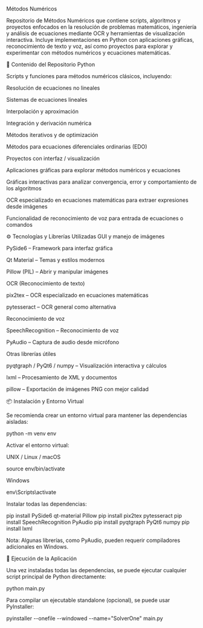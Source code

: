 Métodos Numéricos 

Repositorio de Métodos Numéricos que contiene scripts, algoritmos y proyectos enfocados en la resolución de problemas matemáticos, ingeniería y análisis de ecuaciones mediante OCR y herramientas de visualización interactiva. Incluye implementaciones en Python con aplicaciones gráficas, reconocimiento de texto y voz, así como proyectos para explorar y experimentar con métodos numéricos y ecuaciones matemáticas.

🔹 Contenido del Repositorio
Python

Scripts y funciones para métodos numéricos clásicos, incluyendo:

Resolución de ecuaciones no lineales

Sistemas de ecuaciones lineales

Interpolación y aproximación

Integración y derivación numérica

Métodos iterativos y de optimización

Métodos para ecuaciones diferenciales ordinarias (EDO)

Proyectos con interfaz / visualización

Aplicaciones gráficas para explorar métodos numéricos y ecuaciones

Gráficas interactivas para analizar convergencia, error y comportamiento de los algoritmos

OCR especializado en ecuaciones matemáticas para extraer expresiones desde imágenes

Funcionalidad de reconocimiento de voz para entrada de ecuaciones o comandos

⚙️ Tecnologías y Librerías Utilizadas
GUI y manejo de imágenes

PySide6 – Framework para interfaz gráfica

Qt Material – Temas y estilos modernos

Pillow (PIL) – Abrir y manipular imágenes

OCR (Reconocimiento de texto)

pix2tex – OCR especializado en ecuaciones matemáticas

pytesseract – OCR general como alternativa

Reconocimiento de voz

SpeechRecognition – Reconocimiento de voz

PyAudio – Captura de audio desde micrófono

Otras librerías útiles

pyqtgraph / PyQt6 / numpy – Visualización interactiva y cálculos

lxml – Procesamiento de XML y documentos

pillow – Exportación de imágenes PNG con mejor calidad

📦 Instalación y Entorno Virtual

Se recomienda crear un entorno virtual para mantener las dependencias aisladas:

python -m venv env


Activar el entorno virtual:

UNIX / Linux / macOS

source env/bin/activate


Windows

env\Scripts\activate


Instalar todas las dependencias:

pip install PySide6 qt-material Pillow
pip install pix2tex pytesseract
pip install SpeechRecognition PyAudio
pip install pyqtgraph PyQt6 numpy
pip install lxml


Nota: Algunas librerías, como PyAudio, pueden requerir compiladores adicionales en Windows.

🚀 Ejecución de la Aplicación

Una vez instaladas todas las dependencias, se puede ejecutar cualquier script principal de Python directamente:

python main.py


Para compilar un ejecutable standalone (opcional), se puede usar PyInstaller:

pyinstaller --onefile --windowed --name="SolverOne" main.py
